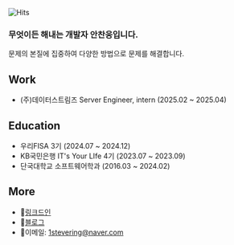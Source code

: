 ![Hits](https://hits.seeyoufarm.com/api/count/incr/badge.svg?url=https://github.com/AnChanUng&count_bg=%2379C83D&title_bg=%23555555&icon=github.svg&icon_color=%23E7E7E7&title=hits&edge_flat=false)
### 무엇이든 해내는 개발자 안찬웅입니다.
문제의 본질에 집중하여 다양한 방법으로 문제를 해결합니다. <br>

## Work
- (주)데이터스트림즈 Server Engineer, intern (2025.02 ~ 2025.04)
## Education
- 우리FISA 3기 (2024.07 ~ 2024.12)
- KB국민은행 IT's Your LIfe 4기 (2023.07 ~ 2023.09)
- 단국대학교 소프트웨어학과 (2016.03 ~ 2024.02)

## More
- :link:[링크드인](https://www.linkedin.com/feed/)
- :pencil:[블로그](https://cookie.tistory.com/)
- :e-mail:이메일: 1stevering@naver.com
